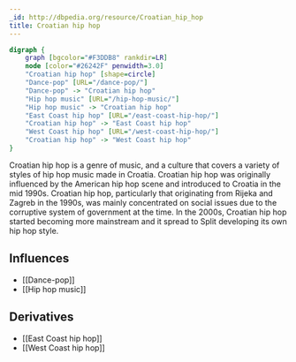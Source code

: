 ```yaml
---
_id: http://dbpedia.org/resource/Croatian_hip_hop
title: Croatian hip hop
---
```


```dot
digraph {
	graph [bgcolor="#F3DDB8" rankdir=LR]
	node [color="#26242F" penwidth=3.0]
	"Croatian hip hop" [shape=circle]
	"Dance-pop" [URL="/dance-pop/"]
	"Dance-pop" -> "Croatian hip hop"
	"Hip hop music" [URL="/hip-hop-music/"]
	"Hip hop music" -> "Croatian hip hop"
	"East Coast hip hop" [URL="/east-coast-hip-hop/"]
	"Croatian hip hop" -> "East Coast hip hop"
	"West Coast hip hop" [URL="/west-coast-hip-hop/"]
	"Croatian hip hop" -> "West Coast hip hop"
}
```

Croatian hip hop is a genre of music, and a culture that covers a variety of styles of hip hop music made in Croatia. Croatian hip hop was originally influenced by the American hip hop scene and introduced to Croatia in the mid 1990s. Croatian hip hop, particularly that originating from Rijeka and Zagreb in the 1990s, was mainly concentrated on social issues due to the corruptive system of government at the time. In the 2000s, Croatian hip hop started becoming more mainstream and it spread to Split developing its own hip hop style.

## Influences
- [[Dance-pop]]
- [[Hip hop music]]

## Derivatives
- [[East Coast hip hop]]
- [[West Coast hip hop]]

